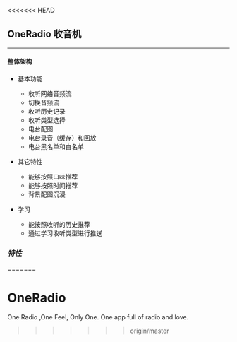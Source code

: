 <<<<<<< HEAD
## OneRadio 收音机

---
#### 整体架构


- 基本功能
  - 收听网络音频流
  - 切换音频流
  - 收听历史记录
  - 收听类型选择
  - 电台配图
  - 电台录音（缓存）和回放
  - 电台黑名单和白名单

- 其它特性
  - 能够按照口味推荐
  - 能够按照时间推荐
  - 背景配图沉浸
- 学习
  - 能按照收听的历史推荐
  - 通过学习收听类型进行推送



### ***特性***
=======
# OneRadio
One Radio ,One Feel, Only One.   One app full of radio and love.
>>>>>>> origin/master
